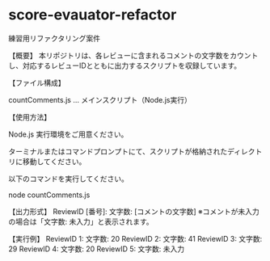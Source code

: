 # score-evauator-refactor
練習用リファクタリング案件

【概要】
本リポジトリは、各レビューに含まれるコメントの文字数をカウントし、対応するレビューIDとともに出力するスクリプトを収録しています。

【ファイル構成】

countComments.js … メインスクリプト（Node.js実行）

【使用方法】

Node.js 実行環境をご用意ください。

ターミナルまたはコマンドプロンプトにて、スクリプトが格納されたディレクトリに移動してください。

以下のコマンドを実行してください。

node countComments.js

【出力形式】
ReviewID [番号]: 文字数: [コメントの文字数]
※コメントが未入力の場合は「文字数: 未入力」と表示されます。

【実行例】
ReviewID 1: 文字数: 20
ReviewID 2: 文字数: 41
ReviewID 3: 文字数: 29
ReviewID 4: 文字数: 20
ReviewID 5: 文字数: 未入力
